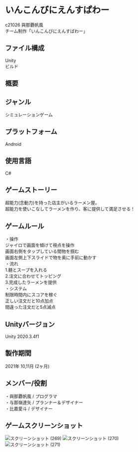# いんこんびにえんすぱわー
c21026 與那覇帆風  
チーム制作「いんこんびにえんすぱわー」

## ファイル構成
Unity  
ビルド

## 概要

## ジャンル
シミュレーションゲーム

## プラットフォーム
Android

## 使用言語
C#

## ゲームストーリー
超能力(念動力)を持った店主がいるラーメン屋。  
超能力を使いこなしてラーメンを作り、客に提供して満足させる！

## ゲームルール
・操作  
ジャイロで画面を傾けて視点を操作  
画面右側をタップしている間物を掴む  
画面左側上下スライドで物を奥に手前に動かす  
・流れ  
1.麺とスープを入れる  
2.注文に合わせてトッピング  
3.完成したラーメンを提供  
・システム  
制限時間内にスコアを稼ぐ  
正しい注文だと10点加点  
間違った注文だと5点減点

## Unityバージョン
Unity 2020.3.4f1

## 製作期間
2021年 10,11月 (2ヶ月)

## メンバー/役割
・與那覇帆風 / プログラマ  
・与那嶺達矢 / プランナー＆デザイナー  
・比嘉愛斗 / デザイナー

## ゲームスクリーンショット
![スクリーンショット (269)](https://user-images.githubusercontent.com/84373723/169730424-6b2689a0-2e8c-4885-89d1-c201f95df334.png)
![スクリーンショット (270)](https://user-images.githubusercontent.com/84373723/169731437-ac001a8f-3f29-4480-860e-b5281fe2699c.png)
![スクリーンショット (271)](https://user-images.githubusercontent.com/84373723/169731445-75c60a51-b6ff-4dd7-acfd-e6413b64e561.png)
